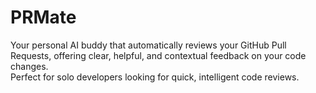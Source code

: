 # PRMate

Your personal AI buddy that automatically reviews your GitHub Pull Requests, offering clear, helpful, and contextual feedback on your code changes.  
Perfect for solo developers looking for quick, intelligent code reviews.
